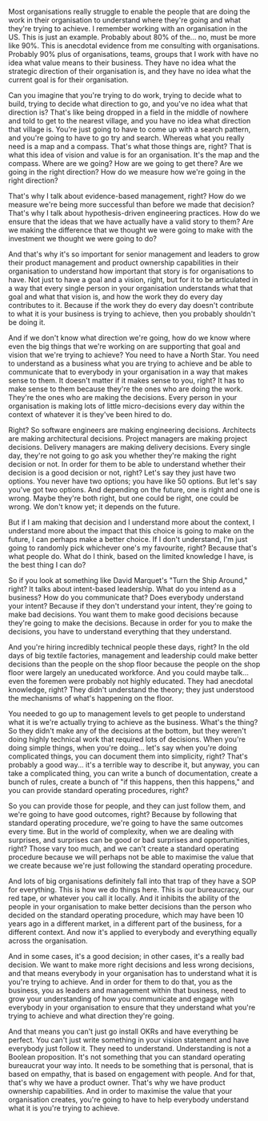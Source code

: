 Most organisations really struggle to enable the people that are doing the work in their organisation to understand where they're going and what they're trying to achieve. I remember working with an organisation in the US. This is just an example. Probably about 80% of the... no, must be more like 90%. This is anecdotal evidence from me consulting with organisations. Probably 90% plus of organisations, teams, groups that I work with have no idea what value means to their business. They have no idea what the strategic direction of their organisation is, and they have no idea what the current goal is for their organisation. 

Can you imagine that you're trying to do work, trying to decide what to build, trying to decide what direction to go, and you've no idea what that direction is? That's like being dropped in a field in the middle of nowhere and told to get to the nearest village, and you have no idea what direction that village is. You're just going to have to come up with a search pattern, and you're going to have to go try and search. Whereas what you really need is a map and a compass. That's what those things are, right? That is what this idea of vision and value is for an organisation. It's the map and the compass. Where are we going? How are we going to get there? Are we going in the right direction? How do we measure how we're going in the right direction? 

That's why I talk about evidence-based management, right? How do we measure we're being more successful than before we made that decision? That's why I talk about hypothesis-driven engineering practices. How do we ensure that the ideas that we have actually have a valid story to them? Are we making the difference that we thought we were going to make with the investment we thought we were going to do? 

And that's why it's so important for senior management and leaders to grow their product management and product ownership capabilities in their organisation to understand how important that story is for organisations to have. Not just to have a goal and a vision, right, but for it to be articulated in a way that every single person in your organisation understands what that goal and what that vision is, and how the work they do every day contributes to it. Because if the work they do every day doesn't contribute to what it is your business is trying to achieve, then you probably shouldn't be doing it. 

And if we don't know what direction we're going, how do we know where even the big things that we're working on are supporting that goal and vision that we're trying to achieve? You need to have a North Star. You need to understand as a business what you are trying to achieve and be able to communicate that to everybody in your organisation in a way that makes sense to them. It doesn't matter if it makes sense to you, right? It has to make sense to them because they're the ones who are doing the work. They're the ones who are making the decisions. Every person in your organisation is making lots of little micro-decisions every day within the context of whatever it is they've been hired to do. 

Right? So software engineers are making engineering decisions. Architects are making architectural decisions. Project managers are making project decisions. Delivery managers are making delivery decisions. Every single day, they're not going to go ask you whether they're making the right decision or not. In order for them to be able to understand whether their decision is a good decision or not, right? Let's say they just have two options. You never have two options; you have like 50 options. But let's say you've got two options. And depending on the future, one is right and one is wrong. Maybe they're both right, but one could be right, one could be wrong. We don't know yet; it depends on the future. 

But if I am making that decision and I understand more about the context, I understand more about the impact that this choice is going to make on the future, I can perhaps make a better choice. If I don't understand, I'm just going to randomly pick whichever one's my favourite, right? Because that's what people do. What do I think, based on the limited knowledge I have, is the best thing I can do? 

So if you look at something like David Marquet's "Turn the Ship Around," right? It talks about intent-based leadership. What do you intend as a business? How do you communicate that? Does everybody understand your intent? Because if they don't understand your intent, they're going to make bad decisions. You want them to make good decisions because they're going to make the decisions. Because in order for you to make the decisions, you have to understand everything that they understand. 

And you're hiring incredibly technical people these days, right? In the old days of big textile factories, management and leadership could make better decisions than the people on the shop floor because the people on the shop floor were largely an uneducated workforce. And you could maybe talk... even the foremen were probably not highly educated. They had anecdotal knowledge, right? They didn't understand the theory; they just understood the mechanisms of what's happening on the floor. 

You needed to go up to management levels to get people to understand what it is we're actually trying to achieve as the business. What's the thing? So they didn't make any of the decisions at the bottom, but they weren't doing highly technical work that required lots of decisions. When you're doing simple things, when you're doing... let's say when you're doing complicated things, you can document them into simplicity, right? That's probably a good way... it's a terrible way to describe it, but anyway, you can take a complicated thing, you can write a bunch of documentation, create a bunch of rules, create a bunch of "if this happens, then this happens," and you can provide standard operating procedures, right? 

So you can provide those for people, and they can just follow them, and we're going to have good outcomes, right? Because by following that standard operating procedure, we're going to have the same outcomes every time. But in the world of complexity, when we are dealing with surprises, and surprises can be good or bad surprises and opportunities, right? Those vary too much, and we can't create a standard operating procedure because we will perhaps not be able to maximise the value that we create because we're just following the standard operating procedure. 

And lots of big organisations definitely fall into that trap of they have a SOP for everything. This is how we do things here. This is our bureaucracy, our red tape, or whatever you call it locally. And it inhibits the ability of the people in your organisation to make better decisions than the person who decided on the standard operating procedure, which may have been 10 years ago in a different market, in a different part of the business, for a different context. And now it's applied to everybody and everything equally across the organisation. 

And in some cases, it's a good decision; in other cases, it's a really bad decision. We want to make more right decisions and less wrong decisions, and that means everybody in your organisation has to understand what it is you're trying to achieve. And in order for them to do that, you as the business, you as leaders and management within that business, need to grow your understanding of how you communicate and engage with everybody in your organisation to ensure that they understand what you're trying to achieve and what direction they're going. 

And that means you can't just go install OKRs and have everything be perfect. You can't just write something in your vision statement and have everybody just follow it. They need to understand. Understanding is not a Boolean proposition. It's not something that you can standard operating bureaucrat your way into. It needs to be something that is personal, that is based on empathy, that is based on engagement with people. And for that, that's why we have a product owner. That's why we have product ownership capabilities. And in order to maximise the value that your organisation creates, you're going to have to help everybody understand what it is you're trying to achieve.